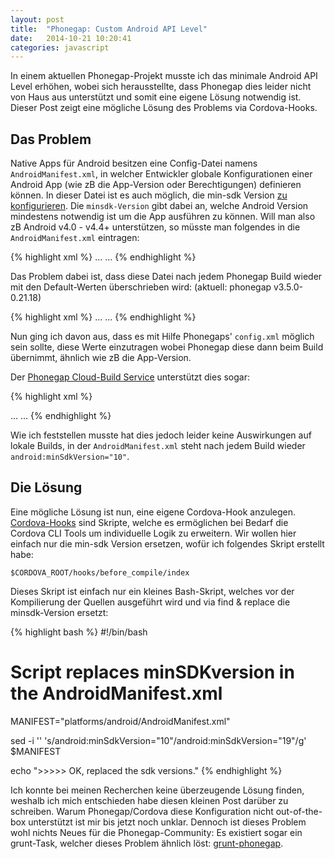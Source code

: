 ```yaml
---
layout: post
title:  "Phonegap: Custom Android API Level"
date:   2014-10-21 10:20:41
categories: javascript
---
```


In einem aktuellen Phonegap-Projekt musste ich das minimale Android API Level erhöhen, wobei sich herausstellte, dass Phonegap dies leider nicht von Haus aus unterstützt und somit eine eigene Lösung notwendig ist. Dieser Post zeigt eine mögliche Lösung des Problems via Cordova-Hooks.

## Das Problem ##

Native Apps für Android besitzen eine Config-Datei namens `AndroidManifest.xml`, in welcher Entwickler globale Konfigurationen einer Android App (wie zB die App-Version oder Berechtigungen) definieren können. In dieser Datei ist es auch möglich, die min-sdk Version [zu konfigurieren](http://developer.android.com/guide/topics/manifest/uses-sdk-element.html). Die `minsdk-Version` gibt dabei an, welche Android Version mindestens notwendig ist um die App ausführen zu können. Will man also zB Android v4.0 - v4.4+ unterstützen, so müsste man folgendes in die `AndroidManifest.xml` eintragen:

{% highlight xml %}
...
<uses-sdk android:minSdkVersion="15" android:targetSdkVersion="19" />
...
{% endhighlight %}

Das Problem dabei ist, dass diese Datei nach jedem Phonegap Build wieder mit den Default-Werten überschrieben wird: (aktuell: phonegap v3.5.0-0.21.18)

{% highlight xml %}
...
<uses-sdk android:minSdkVersion="10" android:targetSdkVersion="19" />
...
{% endhighlight %}

Nun ging ich davon aus, dass es mit Hilfe Phonegaps' `config.xml` möglich sein sollte, diese Werte einzutragen wobei Phonegap diese dann beim Build übernimmt, ähnlich wie zB die App-Version.

Der [Phonegap Cloud-Build Service](https://build.phonegap.com/) unterstützt dies sogar:

{% highlight xml %}
<!-- config.xml -->
...
<preference name="android-minSdkVersion" value="19" />
<preference name="android-targetSdkVersion" value="19" />
...
{% endhighlight %}

Wie ich feststellen musste hat dies jedoch leider keine Auswirkungen auf lokale Builds, in der `AndroidManifest.xml` steht nach jedem Build wieder `android:minSdkVersion="10"`.


## Die Lösung ##

Eine mögliche Lösung ist nun, eine eigene Cordova-Hook anzulegen. [Cordova-Hooks](https://github.com/apache/cordova-lib/blob/master/cordova-lib/templates/hooks-README.md) sind Skripte, welche es ermöglichen bei Bedarf die Cordova CLI Tools um individuelle Logik zu erweitern. Wir wollen hier einfach nur die min-sdk Version ersetzen, wofür ich folgendes Skript erstellt habe:

`$CORDOVA_ROOT/hooks/before_compile/index`

Dieses Skript ist einfach nur ein kleines Bash-Skript, welches vor der Kompilierung der Quellen ausgeführt wird und via find & replace die minsdk-Version ersetzt:

{% highlight bash %}
#!/bin/bash
# Script replaces minSDKversion in the AndroidManifest.xml

MANIFEST="platforms/android/AndroidManifest.xml"

sed -i '' 's/android:minSdkVersion="10"/android:minSdkVersion="19"/g' $MANIFEST

echo ">>>>> OK, replaced the sdk versions."
{% endhighlight %}

Ich konnte bei meinen Recherchen keine überzeugende Lösung finden, weshalb ich mich entschieden habe diesen kleinen Post darüber zu schreiben. Warum Phonegap/Cordova diese Konfiguration nicht out-of-the-box unterstützt ist mir bis jetzt noch unklar. Dennoch ist dieses Problem wohl nichts Neues für die Phonegap-Community: Es existiert sogar ein grunt-Task, welcher dieses Problem ähnlich löst: [grunt-phonegap](https://github.com/logankoester/grunt-phonegap#minsdkversion-and-targetsdkversion).
